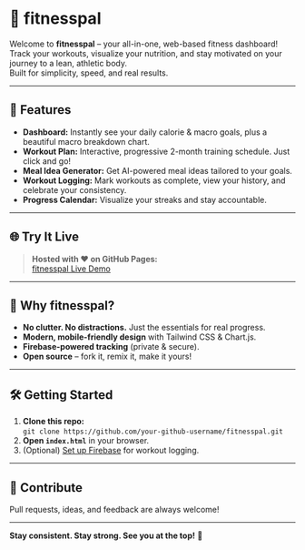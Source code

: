 # 💪 fitnesspal

Welcome to **fitnesspal** – your all-in-one, web-based fitness dashboard!  
Track your workouts, visualize your nutrition, and stay motivated on your journey to a lean, athletic body.  
Built for simplicity, speed, and real results.

---

## 🚀 Features

- **Dashboard:** Instantly see your daily calorie & macro goals, plus a beautiful macro breakdown chart.
- **Workout Plan:** Interactive, progressive 2-month training schedule. Just click and go!
- **Meal Idea Generator:** Get AI-powered meal ideas tailored to your goals.
- **Workout Logging:** Mark workouts as complete, view your history, and celebrate your consistency.
- **Progress Calendar:** Visualize your streaks and stay accountable.

---

## 🌐 Try It Live

> **Hosted with ❤️ on GitHub Pages:**  
> [fitnesspal Live Demo](https://your-github-username.github.io/fitnesspal/)

---

## 👀 Why fitnesspal?

- **No clutter. No distractions.** Just the essentials for real progress.
- **Modern, mobile-friendly design** with Tailwind CSS & Chart.js.
- **Firebase-powered tracking** (private & secure).
- **Open source** – fork it, remix it, make it yours!

---

## 🛠️ Getting Started

1. **Clone this repo:**  
   `git clone https://github.com/your-github-username/fitnesspal.git`
2. **Open `index.html`** in your browser.
3. (Optional) [Set up Firebase](https://firebase.google.com/) for workout logging.

---

## 🙌 Contribute

Pull requests, ideas, and feedback are always welcome!

---

**Stay consistent. Stay strong. See you at the top!** 🚀
